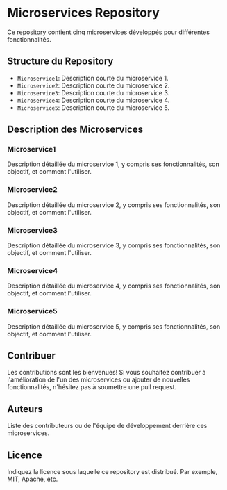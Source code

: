 # Microservices Repository

Ce repository contient cinq microservices développés pour différentes fonctionnalités.

## Structure du Repository

- `Microservice1`: Description courte du microservice 1.
- `Microservice2`: Description courte du microservice 2.
- `Microservice3`: Description courte du microservice 3.
- `Microservice4`: Description courte du microservice 4.
- `Microservice5`: Description courte du microservice 5.

## Description des Microservices

### Microservice1

Description détaillée du microservice 1, y compris ses fonctionnalités, son objectif, et comment l'utiliser.

### Microservice2

Description détaillée du microservice 2, y compris ses fonctionnalités, son objectif, et comment l'utiliser.

### Microservice3

Description détaillée du microservice 3, y compris ses fonctionnalités, son objectif, et comment l'utiliser.

### Microservice4

Description détaillée du microservice 4, y compris ses fonctionnalités, son objectif, et comment l'utiliser.

### Microservice5

Description détaillée du microservice 5, y compris ses fonctionnalités, son objectif, et comment l'utiliser.

## Contribuer

Les contributions sont les bienvenues! Si vous souhaitez contribuer à l'amélioration de l'un des microservices ou ajouter de nouvelles fonctionnalités, n'hésitez pas à soumettre une pull request.

## Auteurs

Liste des contributeurs ou de l'équipe de développement derrière ces microservices.

## Licence

Indiquez la licence sous laquelle ce repository est distribué. Par exemple, MIT, Apache, etc.
